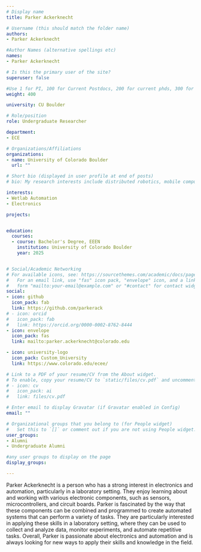 ```yaml
---
# Display name
title: Parker Ackerknecht

# Username (this should match the folder name)
authors:
- Parker Ackerknecht

#Author Names (alternative spellings etc)
names:
- Parker Ackerknecht

# Is this the primary user of the site?
superuser: false

#Use 1 for PI, 100 for Current Postdocs, 200 for current phds, 300 for current masters, 400 for current undergrads, 800 for alum postdocs, 810 for alum phds, 820 for alum masters, and 830 for alum undergrads, 900 for tools, 1000 for projects
weight: 400

university: CU Boulder

# Role/position
role: Undergraduate Researcher

department:
- ECE

# Organizations/Affiliations
organizations:
- name: University of Colorado Boulder
  url: ""

# Short bio (displayed in user profile at end of posts)
# bio: My research interests include distributed robotics, mobile computing and programmable matter.

interests:
- Wetlab Automation
- Electronics

projects:


education:
  courses:
  - course: Bachelor's Degree, EEEN
    institution: University of Colorado Boulder
    year: 2025


# Social/Academic Networking
# For available icons, see: https://sourcethemes.com/academic/docs/page-builder/#icons
#   For an email link, use "fas" icon pack, "envelope" icon, and a link in the
#   form "mailto:your-email@example.com" or "#contact" for contact widget.
social:
- icon: github
  icon_pack: fab
  link: https://github.com/parkerack
# - icon: orcid
#   icon_pack: fab
#   link: https://orcid.org/0000-0002-8762-8444
- icon: envelope
  icon_pack: fas
  link: mailto:parker.ackerknecht@colorado.edu

- icon: university-logo
  icon_pack: Custom_University
  link: https://www.colorado.edu/ecee/

# Link to a PDF of your resume/CV from the About widget.
# To enable, copy your resume/CV to `static/files/cv.pdf` and uncomment the lines below.
# - icon: cv
#   icon_pack: ai
#   link: files/cv.pdf

# Enter email to display Gravatar (if Gravatar enabled in Config)
email: ""

# Organizational groups that you belong to (for People widget)
#   Set this to `[]` or comment out if you are not using People widget.
user_groups:
- Alumni
- Undergraduate Alumni

#any user groups to display on the page
display_groups:

---
```

Parker Ackerknecht is a person who has a strong interest in electronics and automation, particularly in a laboratory setting. They enjoy learning about and working with various electronic components, such as sensors, microcontrollers, and circuit boards. Parker is fascinated by the way that these components can be combined and programmed to create automated systems that can perform a variety of tasks. They are particularly interested in applying these skills in a laboratory setting, where they can be used to collect and analyze data, monitor experiments, and automate repetitive tasks. Overall, Parker is passionate about electronics and automation and is always looking for new ways to apply their skills and knowledge in the field.
